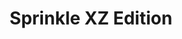 ---
slug: sprinkle-xz-edition-1316
title: Sprinkle XZ Edition
description: "Sprinkle XZ Edition is an exciting online game. Play for free directly in your browser!"
icon: /images/popular_mods/Sprinkle XZ Edition.png
url: https://wowtbc.net/sprunkin/sprinkle-xz-edition/index.html
previewImage: /images/popular_mods/Sprinkle XZ Edition.png
type: popular mods

# SEO配置
seo:
  title: "Sprinkle XZ Edition - Play Free Online Game | Fun Browser Games"
  description: "Sprinkle XZ Edition - Play this fun online game for free in your browser. No download required!"
  ogImage: "/images/popular_mods/Sprinkle XZ Edition.png"
  keywords: "sprinkle-xz-edition-1316, online game, browser game, free game, popular mods game, play online"

videoUrls:
  - https://www.youtube.com/embed/example1
  - https://www.youtube.com/embed/example2

whyPlay:
  title: "Why Play Sprinkle XZ Edition?"
  items:
    - "Immersive Gameplay: Sprinkle XZ Edition offers an engaging and immersive gaming experience that will keep you entertained for hours"
    - "Challenging Levels: Test your skills with increasingly difficult challenges and obstacles"
    - "Beautiful Graphics: Enjoy stunning visuals and smooth animations that bring the game world to life"
    - "Regular Updates: New content and features are added regularly to keep the game fresh and exciting"
    - "Free to Play: Experience all the fun without spending a penny"
    - "Community Features: Connect with other players, share strategies, and compete for high scores"
    - "Cross-Platform: Play on any device with a web browser, no downloads required"

features:
  title: "Key Features of Sprinkle XZ Edition"
  image: "/images/popular_mods/Sprinkle XZ Edition.png"
  items:
    - "Intuitive Controls: Easy to learn controls make Sprinkle XZ Edition accessible for players of all skill levels"
    - "Multiple Game Modes: Enjoy various gameplay options that provide different challenges and experiences"
    - "Character Customization: Personalize your gaming experience with unique characters and items"
    - "Achievement System: Complete special tasks to earn rewards and recognition"
    - "Leaderboards: Compete with players worldwide and see who can achieve the highest scores"

characteristics:
  title: "Game Characteristics"
  image: "/images/popular_mods/Sprinkle XZ Edition.png"
  items:
    - "Genre: Popular mods game with elements of strategy and skill"
    - "Difficulty: Suitable for both casual gamers and those seeking a challenge"
    - "Play Time: Quick sessions or extended gameplay, depending on your preference"
    - "Art Style: Vibrant and engaging visuals that enhance the gaming experience"
    - "Sound Design: Immersive audio that complements the gameplay perfectly"

info: "Sprinkle XZ Edition is an exciting online game that offers players a unique and engaging gaming experience. With its intuitive controls, stunning visuals, and challenging gameplay, Sprinkle XZ Edition provides hours of entertainment for players of all ages and skill levels. Whether you're looking for a quick gaming session during a break or an extended play session, Sprinkle XZ Edition delivers an immersive experience that will keep you coming back for more. The game features multiple levels of increasing difficulty, ensuring that players are constantly challenged as they progress. With regular updates adding new content and features, Sprinkle XZ Edition remains fresh and exciting, providing endless entertainment options for its growing community of players."

howToPlayIntro: "Welcome to Sprinkle XZ Edition! This guide will walk you through the basics and help you master the game. Whether you're a beginner or looking to improve your skills, these tips and instructions will enhance your gaming experience."

howToPlaySteps:
  - title: "Getting Started"
    description: "Begin your Sprinkle XZ Edition adventure by familiarizing yourself with the controls. Use your keyboard or mouse to navigate through the game interface. The tutorial will guide you through the basic mechanics and help you understand the objectives."
  - title: "Understanding the Objectives"
    description: "In Sprinkle XZ Edition, your main goal is to progress through levels by completing specific objectives. Each level presents unique challenges that require different strategies and approaches."
  - title: "Mastering the Controls"
    description: "Practice using the controls to improve your precision and reaction time. Sprinkle XZ Edition requires quick reflexes and strategic thinking to overcome obstacles and defeat opponents."
  - title: "Utilizing Power-ups"
    description: "Collect power-ups throughout the game to enhance your abilities and overcome difficult challenges. Each power-up offers unique advantages that can be crucial for success."
  - title: "Developing Strategies"
    description: "As you progress in Sprinkle XZ Edition, develop effective strategies for different scenarios. Analyze patterns, anticipate challenges, and adapt your approach to maximize your performance."

faq:
  title: "Frequently Asked Questions about Sprinkle XZ Edition"
  items:
    - question: "Is Sprinkle XZ Edition free to play?"
      answer: "Yes, Sprinkle XZ Edition is completely free to play directly in your web browser. No downloads or purchases are required to enjoy the full game experience."
    - question: "Can I play Sprinkle XZ Edition on mobile devices?"
      answer: "Yes, Sprinkle XZ Edition is optimized for both desktop and mobile play. You can enjoy the game on any device with a web browser and internet connection."
    - question: "Are there any in-game purchases?"
      answer: "While Sprinkle XZ Edition is free to play, there may be optional in-game purchases available for cosmetic items or additional features that don't affect core gameplay."
    - question: "How often is Sprinkle XZ Edition updated?"
      answer: "The developers regularly update Sprinkle XZ Edition with new content, features, and improvements based on player feedback and game performance."
    - question: "Can I play Sprinkle XZ Edition offline?"
      answer: "Currently, Sprinkle XZ Edition requires an internet connection to play as it's a browser-based online game."
    - question: "Is Sprinkle XZ Edition suitable for children?"
      answer: "Yes, Sprinkle XZ Edition is designed to be family-friendly and suitable for players of all ages."
    - question: "How do I report bugs or issues?"
      answer: "If you encounter any problems while playing Sprinkle XZ Edition, you can report them through the game's support page or contact the developers directly through their website."
    - question: "Still Have Questions?"
      answer: "If you have additional questions about Sprinkle XZ Edition that aren't covered in this FAQ, please visit our support center or contact our customer service team for assistance."
---